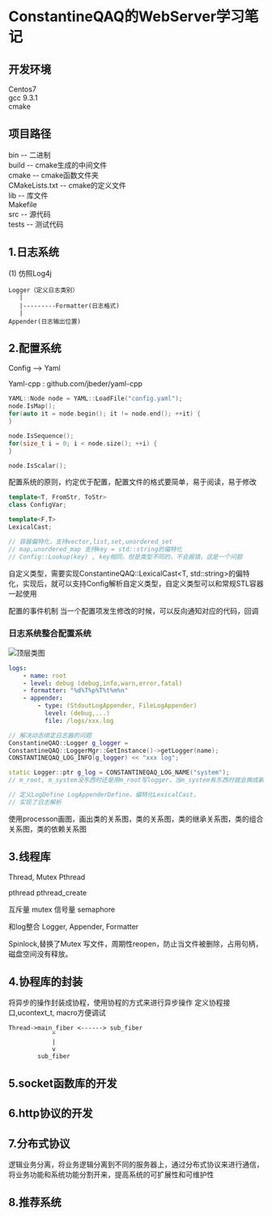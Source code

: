 # ConstantineQAQ的WebServer学习笔记

## 开发环境
Centos7 \
gcc 9.3.1 \
cmake

## 项目路径
bin -- 二进制 \
build -- cmake生成的中间文件 \
cmake -- cmake函数文件夹 \
CMakeLists.txt -- cmake的定义文件 \
lib -- 库文件 \
Makefile \
src -- 源代码 \
tests -- 测试代码

## 1.日志系统
(1) 仿照Log4j

    Logger（定义日志类别）
       |
       |---------Formatter(日志格式)
       |
    Appender(日志输出位置)

## 2.配置系统
Config --> Yaml

Yaml-cpp : github.com/jbeder/yaml-cpp

```cpp
YAML::Node node = YAML::LoadFile("config.yaml");
node.IsMap();
for(auto it = node.begin(); it != node.end(); ++it) {
}

node.IsSequence();
for(size_t i = 0; i < node.size(); ++i) {
}

node.IsScalar();
```
配置系统的原则，约定优于配置，配置文件的格式要简单，易于阅读，易于修改

```cpp
template<T, FromStr, ToStr>
class ConfigVar;

template<F,T>
LexicalCast;

// 容器偏特化，支持vector,list,set,unordered_set
// map,unordered_map 支持key = std::string的偏特化
// Config::Lookup(key) , key相同，但是类型不同的，不会报错，这是一个问题
```

自定义类型，需要实现ConstantineQAQ::LexicalCast<T, std::string>的偏特化，实现后，就可以支持Config解析自定义类型，自定义类型可以和常规STL容器一起使用

配置的事件机制
当一个配置项发生修改的时候，可以反向通知对应的代码，回调

### 日志系统整合配置系统
![顶层类图](/resources/UML图.png) 
```yaml
logs:
    - name: root 
    - level: debug (debug,info,warn,error,fatal)
    - formatter: "%d%T%p%T%t%m%n"
    - appender:
        - type: (StdoutLogAppender, FileLogAppender)
          level: (debug,...)
          file: /logs/xxx.log
```

```cpp
// 解决动态绑定日志器的问题
ConstantineQAQ::Logger g_logger = 
ConstantineQAQ::LoggerMgr::GetInstance()->getLogger(name);
CONSTANTINEQAQ_LOG_INFO(g_logger) << "xxx log";
```

```cpp
static Logger::ptr g_log = CONSTANTINEQAQ_LOG_NAME("system");
// m_root, m_system没东西时还是用m_root写logger，当m_system有东西时就会换成新的值写logger。
```

```cpp
// 定义LogDefine LogAppenderDefine，偏特化LexicalCast，
// 实现了日志解析
```

使用processon画图，画出类的关系图，类的关系图，类的继承关系图，类的组合关系图，类的依赖关系图

## 3.线程库

Thread, Mutex
Pthread

pthread pthread_create

互斥量 mutex
信号量 semaphore

和log整合
Logger, Appender, Formatter

Spinlock,替换了Mutex
写文件，周期性reopen，防止当文件被删除，占用句柄，磁盘空间没有释放。

## 4.协程库的封装
将异步的操作封装成协程，使用协程的方式来进行异步操作
定义协程接口,ucontext_t, macro方便调试

```
Thread->main_fiber <------> sub_fiber
            ^
            |
            v
        sub_fiber
```


## 5.socket函数库的开发

## 6.http协议的开发

## 7.分布式协议
逻辑业务分离，将业务逻辑分离到不同的服务器上，通过分布式协议来进行通信，将业务功能和系统功能分割开来，提高系统的可扩展性和可维护性

## 8.推荐系统
